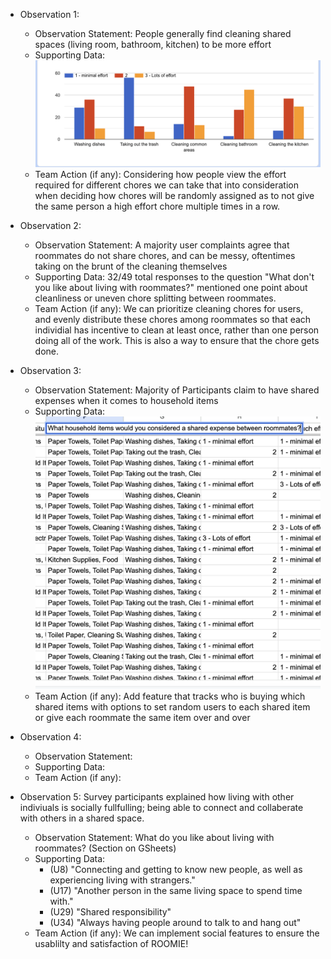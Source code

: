 - Observation 1: 
    - Observation Statement: People generally find cleaning shared spaces (living room, bathroom, kitchen) to be more effort
    - Supporting Data: 
    ![Survey Response Screenshot](../src/imgs/Observation1_data.png)
    - Team Action (if any): Considering how people view the effort required for different chores we can take that into consideration when deciding how chores will be randomly assigned as to not give the same person a high effort chore multiple times in a row.

- Observation 2:
    - Observation Statement: A majority user complaints agree that roommates do not share chores, and can be messy, oftentimes taking on the brunt of the cleaning themselves
    - Supporting Data: 32/49 total responses to the question "What don't you like about living with roommates?" mentioned one point about cleanliness or uneven chore splitting between roommates. 
    - Team Action (if any): We can prioritize cleaning chores for users, and evenly distribute these chores among roommates so that each individial has incentive to clean at least once, rather than one person doing all of the work. This is also a way to ensure that the chore gets done. 

- Observation 3:
    - Observation Statement: Majority of Participants claim to have shared expenses when it comes to household items
    - Supporting Data: 
    ![Survey Response Screenshot](../src/imgs/SE-survey.png)
    - Team Action (if any): Add feature that tracks who is buying which shared items with options to set random users to each shared item or give each roommate the same item over and over

- Observation 4:
    - Observation Statement:
    - Supporting Data:
    - Team Action (if any):

- Observation 5: Survey participants explained how living with other indiviuals is socially fullfulling; being able to connect and collaberate with others in a shared space. 
    - Observation Statement: What do you like about living with roommates? (Section on GSheets) 
    - Supporting Data: 
        - (U8) "Connecting and getting to know new people, as well as experiencing living with strangers."
        - (U17) "Another person in the same living space to spend time with."
        - (U29) "Shared responsibility"
        - (U34) "Always having people around to talk to and hang out"
    - Team Action (if any): We can implement social features to ensure the usablilty and satisfaction of ROOMIE!
